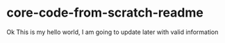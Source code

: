 # core-code-from-scratch-readme
Ok This is my hello world, I am going to update later with valid information
